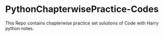 # PythonChapterwisePractice-Codes
This Repo contains chapterwise practice set solutions of Code with Harry python notes.
